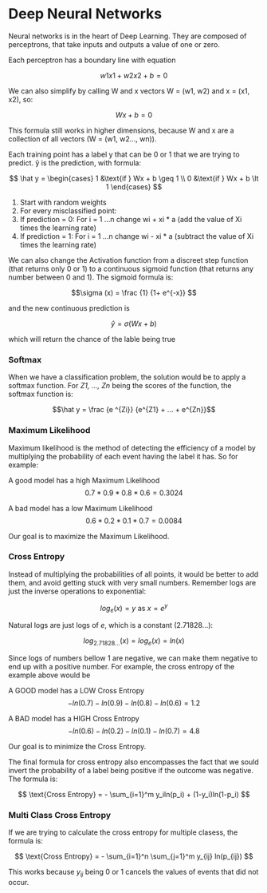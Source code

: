 # Deep Neural Networks

Neural networks is in the heart of Deep Learning. They are composed of perceptrons, that take inputs and outputs a value of one or zero.

Each perceptron has a boundary line with equation

$$w1x1 + w2x2 + b = 0$$

We can also simplify by calling W and x vectors W = (w1, w2) and  x = (x1, x2), so:

$$Wx + b = 0$$

This formula still works in higher dimensions, because W and x are a collection of all vectors (W = (w1, w2..., wn)).

Each training point has a label y that can be 0 or 1 that we are trying to predict. ŷ is the prediction, with formula:

$$
\hat y = \begin{cases}
   1 &\text{if } Wx + b \geq 1  \\
   0 &\text{if } Wx + b \lt 1
\end{cases}
$$


1. Start with random weights
1. For every misclassified point:
  1. If prediction = 0:
    For i = 1 ...n
      change wi + xi * a (add the value of Xi times the learning rate)
  2. If prediction = 1:
    For i = 1 ...n
      change wi - xi * a (subtract the value of Xi times the learning rate)
    
We can also change the Activation function from a discreet step function (that returns only 0 or 1) to a continuous sigmoid function (that returns any number between 0 and 1). The sigmoid formula is:

$$\sigma (x) = \frac {1} {1+ e^{-x}} $$

and the new continuous prediction is 

$$ \hat y = \sigma(Wx + b)$$

which will return the chance of the lable being true

### Softmax

When we have a classification problem, the solution would be to apply a softmax function. For *Z1, ..., Zn* being the scores of the function, the softmax function is:

$$\hat y = \frac {e ^{Zi}} {e^{Z1} + ... + e^{Zn}}$$

### Maximum Likelihood

Maximum likelihood is the method of detecting the efficiency of a model by multiplying the probability of each event having the label it has. So for example:

A good model has a high Maximum Likelihood
$$ 0.7 * 0.9 * 0.8 * 0.6 = 0.3024$$ 

A bad model has a low Maximum Likelihood
$$ 0.6 * 0.2 * 0.1 * 0.7 = 0.0084$$ 

Our goal is to maximize the Maximum Likelihood.

### Cross Entropy

Instead of multiplying the probabilities of all points, it would be better to add them, and avoid getting stuck with very small numbers. Remember logs are just the inverse operations to exponential:

$$log_e(x) = y  \text{ as }  x = e^y$$

Natural logs are just logs of *e*, which is a constant (2.71828...):

$$ log_{2.71828...}(x) = log_e(x) = ln(x)$$

Since logs of numbers bellow 1 are negative, we can make them negative to end up with a positive number. For example, the cross entropy of the example above would be

A GOOD model has a LOW Cross Entropy
$$ -ln(0.7) - ln(0.9) - ln(0.8) - ln(0.6) = 1.2 $$ 

A BAD model has a HIGH Cross Entropy
$$ -ln(0.6) - ln(0.2) - ln(0.1) - ln(0.7) = 4.8 $$ 

Our goal is to minimize the Cross Entropy.

The final formula for cross entropy also encompasses the fact that we sould invert the probability of a label being positive if the outcome was negative. The formula is:

$$ \text{Cross Entropy} = - \sum_{i=1}^m y_iln(p_i) + (1-y_i)ln(1-p_i) $$

### Multi Class Cross Entropy

If we are trying to calculate the cross entropy for multiple clasess, the formula is:

$$ \text{Cross Entropy} = - \sum_{i=1}^n \sum_{j=1}^m y_{ij} ln(p_{ij}) $$

This works because $y_{ij}$ being 0 or 1 cancels the values of events that did not occur.
